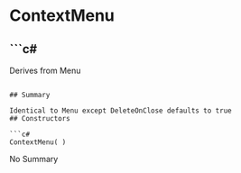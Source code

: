 # ContextMenu

## ```c#
Derives from Menu
```

## Summary

Identical to Menu except DeleteOnClose defaults to true
## Constructors

```c#
ContextMenu( ) 
```
No Summary
